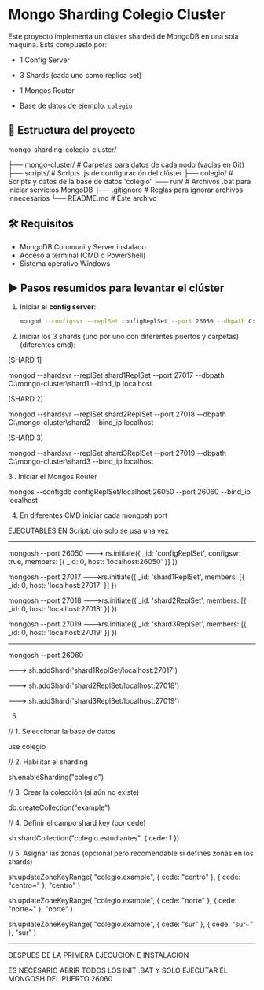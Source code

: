 # Mongo Sharding Colegio Cluster

Este proyecto implementa un clúster sharded de MongoDB en una sola máquina. Está compuesto por:

- 1 Config Server

- 3 Shards (cada uno como replica set)
- 1 Mongos Router
- Base de datos de ejemplo: `colegio`

## 📁 Estructura del proyecto


mongo-sharding-colegio-cluster/

├── mongo-cluster/ # Carpetas para datos de cada nodo (vacías en Git)
├── scripts/ # Scripts .js de configuración del clúster
├── colegio/ # Scripts y datos de la base de datos 'colegio'
├── run/ # Archivos .bat para iniciar servicios MongoDB
├── .gitignore # Reglas para ignorar archivos innecesarios
└── README.md # Este archivo


## 🛠 Requisitos

- MongoDB Community Server instalado
- Acceso a terminal (CMD o PowerShell)
- Sistema operativo Windows

## ▶ Pasos resumidos para levantar el clúster

1. Iniciar el **config server**:
   ```bash
   mongod --configsvr --replSet configReplSet --port 26050 --dbpath C:\mongo-cluster\config --bind_ip localhost


2. Iniciar los 3 shards (uno por uno con diferentes puertos y carpetas)(diferentes cmd):

[SHARD 1]

 mongod --shardsvr --replSet shard1ReplSet --port 27017 --dbpath C:\mongo-cluster\shard1 --bind_ip localhost

[SHARD 2]

 mongod --shardsvr --replSet shard2ReplSet --port 27018 --dbpath C:\mongo-cluster\shard2 --bind_ip localhost

 [SHARD 3]

 mongod --shardsvr --replSet shard3ReplSet --port 27019 --dbpath C:\mongo-cluster\shard3 --bind_ip localhost

3 . Iniciar el Mongos Router

 mongos --configdb configReplSet/localhost:26050 --port 26060 --bind_ip localhost

4. En diferentes CMD iniciar cada mongosh port

EJECUTABLES EN Script/   ojo solo se usa una vez 
**************************************************************************************************************

mongosh --port 26050
---> rs.initiate({ _id: 'configReplSet', configsvr: true, members: [{ _id: 0, host: 'localhost:26050' }] })

mongosh --port 27017
--->rs.initiate({ _id: 'shard1ReplSet', members: [{ _id: 0, host: 'localhost:27017' }] })

mongosh --port 27018
--->rs.initiate({ _id: 'shard2ReplSet', members: [{ _id: 0, host: 'localhost:27018' }] })

mongosh --port 27019
--->rs.initiate({ _id: 'shard3ReplSet', members: [{ _id: 0, host: 'localhost:27019' }] })

***************************************************************************************************************

mongosh --port 26060

---> sh.addShard('shard1ReplSet/localhost:27017')

---> sh.addShard('shard2ReplSet/localhost:27018')

---> sh.addShard('shard3ReplSet/localhost:27019')

5. 

// 1. Seleccionar la base de datos

use colegio

// 2. Habilitar el sharding

sh.enableSharding("colegio")

// 3. Crear la colección (si aún no existe)

db.createCollection("example")

// 4. Definir el campo shard key (por cede)

sh.shardCollection("colegio.estudiantes", { cede: 1 })

// 5. Asignar las zonas (opcional pero recomendable si defines zonas en los shards)

sh.updateZoneKeyRange(
  "colegio.example",
  { cede: "centro" },
  { cede: "centro~" },
  "centro"
)

sh.updateZoneKeyRange(
  "colegio.example",
  { cede: "norte" },
  { cede: "norte~" },
  "norte"
)

sh.updateZoneKeyRange(
  "colegio.example",
  { cede: "sur" },
  { cede: "sur~" },
  "sur"
)


--------------------------------------------------------------------------------

DESPUES DE LA PRIMERA EJECUCION E INSTALACION 

ES NECESARIO ABRIR TODOS LOS INIT .BAT Y SOLO EJECUTAR EL MONGOSH DEL PUERTO 26060

